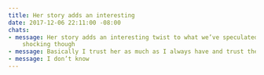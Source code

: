 ```yaml
---
title: Her story adds an interesting
date: 2017-12-06 22:11:00 -08:00
chats:
- message: Her story adds an interesting twist to what we’ve speculated, nothing terribly
    shocking though
- message: Basically I trust her as much as I always have and trust them less
- message: I don’t know
---
```


